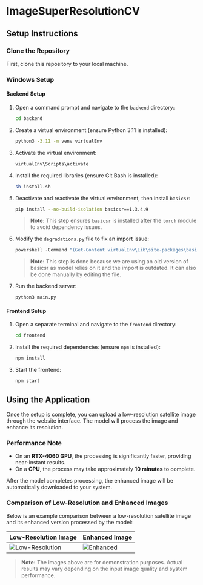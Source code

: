 # ImageSuperResolutionCV

## Setup Instructions

### Clone the Repository

First, clone this repository to your local machine.

### Windows Setup

#### Backend Setup

1. Open a command prompt and navigate to the `backend` directory:

    ```bash
    cd backend
    ```

2. Create a virtual environment (ensure Python 3.11 is installed):

    ```bash
    python3 -3.11 -m venv virtualEnv
    ```

3. Activate the virtual environment:

    ```bash
    virtualEnv\Scripts\activate
    ```

4. Install the required libraries (ensure Git Bash is installed):

    ```bash
    sh install.sh
    ```

5. Deactivate and reactivate the virtual environment, then install `basicsr`:

    ```bash
    pip install --no-build-isolation basicsr==1.3.4.9
    ```

    > **Note:** This step ensures `basicsr` is installed after the `torch` module to avoid dependency issues.

6. Modify the `degradations.py` file to fix an import issue:

    ```powershell
    powershell -Command "(Get-Content virtualEnv\Lib\site-packages\basicsr\data\degradations.py) -replace 'from torchvision.transforms.functional_tensor import rgb_to_grayscale','from torchvision.transforms.functional import rgb_to_grayscale' | Set-Content virtualEnv\Lib\site-packages\basicsr\data\degradations.py"
    ```

    > **Note:** This step is done because we are using an old version of basicsr as model relies on it and the import is outdated. It can also be done manually by editing the file.

7. Run the backend server:

    ```bash
    python3 main.py
    ```

#### Frontend Setup

1. Open a separate terminal and navigate to the `frontend` directory:

    ```bash
    cd frontend
    ```

2. Install the required dependencies (ensure `npm` is installed):

    ```bash
    npm install
    ```

3. Start the frontend:

    ```bash
    npm start
    ```

## Using the Application

Once the setup is complete, you can upload a low-resolution satellite image through the website interface. The model will process the image and enhance its resolution.

### Performance Note

- On an **RTX-4060 GPU**, the processing is significantly faster, providing near-instant results.
- On a **CPU**, the process may take approximately **10 minutes** to complete.

 After the model completes processing, the enhanced image will be automatically downloaded to your system.

### Comparison of Low-Resolution and Enhanced Images

Below is an example comparison between a low-resolution satellite image and its enhanced version processed by the model:

| Low-Resolution Image | Enhanced Image |
|-----------------------|----------------|
| ![Low-Resolution](images/low_res_input.jpg) | ![Enhanced](images/enhanced_output.jpg) |

> **Note:** The images above are for demonstration purposes. Actual results may vary depending on the input image quality and system performance.
